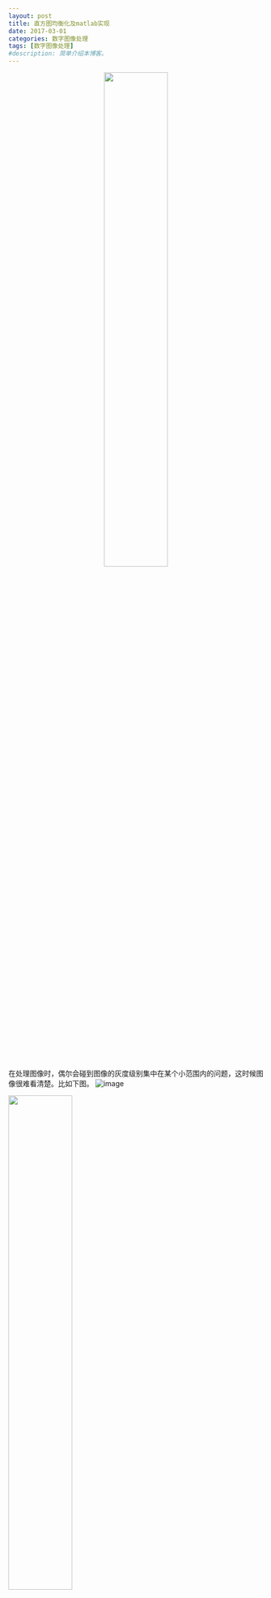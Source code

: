 ```yaml
---
layout: post
title: 直方图均衡化及matlab实现
date: 2017-03-01
categories: 数字图像处理
tags: [数字图像处理]
#description: 简单介绍本博客。
---
```


<div align="center">    
    <img src="https://upload-images.jianshu.io/upload_images/17769309-2b71af7662530506.jpg?imageMogr2/auto-orient/strip%7CimageView2/2/w/1240" width="50%" height="50%" />
</div>


在处理图像时，偶尔会碰到图像的灰度级别集中在某个小范围内的问题，这时候图像很难看清楚。比如下图。
![image](https://upload-images.jianshu.io/upload_images/17769309-2b71af7662530506.jpg?imageMogr2/auto-orient/strip%7CimageView2/2/w/1240)

<img src="https://upload-images.jianshu.io/upload_images/17769309-2b71af7662530506.jpg?imageMogr2/auto-orient/strip%7CimageView2/2/w/1240" width="50%" height="50%" />

它的灰度级别，我们利用一个直方图可以看出来（横坐标从0到255，表示灰度级别，纵坐标表示每个灰度级别的像素出现个数）
![imgae](https://upload-images.jianshu.io/upload_images/17769309-6b2158b19666072f.jpg?imageMogr2/auto-orient/strip%7CimageView2/2/w/1240)

可以看出，上图是由于灰度级过于集中，导致图片难以看清。

这时候我们可以把灰度级别“拉开”，使得灰度级多且分布均匀，让图片具有高对比度和多变的灰度色调。

 

那么如何拉开才能使得灰度级别占据从0到255的整一个范围呢？

我们可以先利用概率，计算出原图中每一个灰度级别的像素个数占所有像素个数的比例，然后比例逐个灰度级别地累加，接着把累加比例乘以256，得出该灰度级别“拉开”之后应该在哪一个级别。

举一个例子，假设一张图片像素点对应的矩阵为

f=[100,100,100,100,100;
110,110,110,110,110;
120,120,120,120,120;
130,130,130,130,130;
140,140,140,140,140];

那么我们可以看到灰度级别为100的像素个数的比例为1/5，那么现在灰度级别应该改为round(1/5*256-1)。之所以-1是因为灰度级从0到255，取整是因为灰度级均为整数。

接下来110所占比例也是1/5，累加比例变成2/5，所以灰度级别应该是round(2/5*256-1)。

120对应的累加比例为3/5，就应该是round(3/5*256-1)

如此，就可以把灰度级拉开。拉开后直方图如下.
![](https://upload-images.jianshu.io/upload_images/17769309-37c673d01236c496.jpg?imageMogr2/auto-orient/strip%7CimageView2/2/w/1240)

最后效果如下
![](https://upload-images.jianshu.io/upload_images/17769309-0f5128ac42a6754a.jpg?imageMogr2/auto-orient/strip%7CimageView2/2/w/1240)

最后附上matlab代码。
```matlab
clear all;
clc;
close all;
 
f=imread('zftjhh1.jpg');
[m,n,d]=size(f);%灰度图1维，彩色图3维
if d==1
    f1=f;%复制后新的图片f1，作为改变后的图片
elseif d==3
    f=rgb2gray(f);
    f1=f;
end
figure
imhist(f)
[count,x]=imhist(f);%count表示每个灰度级别有多少个像素，x表示有多少个灰度级别
 
PDF=count/(m*n);%PDF表示每个灰度级别出现的概率，一共有256行
CDF=cumsum(PDF);%CDF表示逐行相加的概率，也就是累加概率
 
for i=1:256
    xiangsuxushu=find(f==i);%原本灰度级别为i的像素在第几位
    changdu=length(xiangsuxushu);
    for j=1:changdu
        f1(xiangsuxushu(j))=round(CDF(i)*256-1);%每一个原本灰度级别为i的像素，
                                              %灰度级别改为累加出现概率*256
                                              %再取整
    end
end
 
figure
imhist(f1)
figure
imshow(f1)
```